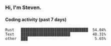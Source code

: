 ### Hi, I'm Steven.

#### Coding activity (past 7 days)
```
Rust   ▓▓▓▓▓▓▓▓▓▓▓▓▓▓▓▓▓▓▓▓▓▓▓▓▓▓▓▓▓▓  54.04%
Text   ▓▓▓▓▓▓▓▓▓▓▓▓▓▓▓▓▓▓▓▓▓▓          40.31%
other  ▓▓▓                              5.65%
```
